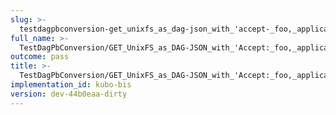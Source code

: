 ```yaml
---
slug: >-
  testdagpbconversion-get_unixfs_as_dag-json_with_'accept-_foo,_application-vnd-ipld-dag-json,bar'_converts_to_the_expected_content-type
full_name: >-
  TestDagPbConversion/GET_UnixFS_as_DAG-JSON_with_'Accept:_foo,_application/vnd.ipld.dag-json,bar'_converts_to_the_expected_Content-Type
outcome: pass
title: >-
  TestDagPbConversion/GET_UnixFS_as_DAG-JSON_with_'Accept:_foo,_application/vnd.ipld.dag-json,bar'_converts_to_the_expected_Content-Type
implementation_id: kubo-bis
version: dev-44b0eaa-dirty
---
```


